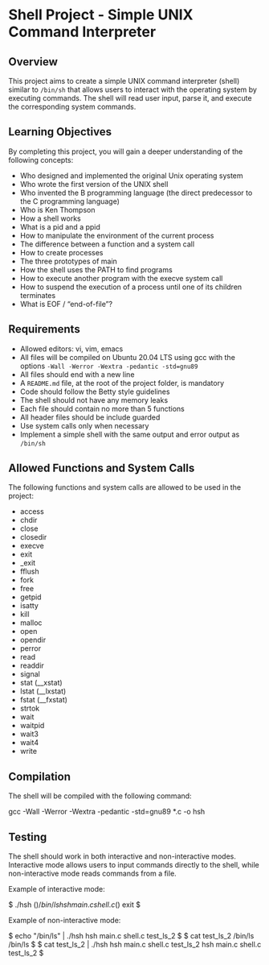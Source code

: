 # Shell Project - Simple UNIX Command Interpreter

## Overview

This project aims to create a simple UNIX command interpreter (shell) similar to `/bin/sh` that allows users to interact with the operating system by executing commands. The shell will read user input, parse it, and execute the corresponding system commands.

## Learning Objectives

By completing this project, you will gain a deeper understanding of the following concepts:

- Who designed and implemented the original Unix operating system
- Who wrote the first version of the UNIX shell
- Who invented the B programming language (the direct predecessor to the C programming language)
- Who is Ken Thompson
- How a shell works
- What is a pid and a ppid
- How to manipulate the environment of the current process
- The difference between a function and a system call
- How to create processes
- The three prototypes of main
- How the shell uses the PATH to find programs
- How to execute another program with the execve system call
- How to suspend the execution of a process until one of its children terminates
- What is EOF / “end-of-file”?

## Requirements

- Allowed editors: vi, vim, emacs
- All files will be compiled on Ubuntu 20.04 LTS using gcc with the options `-Wall -Werror -Wextra -pedantic -std=gnu89`
- All files should end with a new line
- A `README.md` file, at the root of the project folder, is mandatory
- Code should follow the Betty style guidelines
- The shell should not have any memory leaks
- Each file should contain no more than 5 functions
- All header files should be include guarded
- Use system calls only when necessary
- Implement a simple shell with the same output and error output as `/bin/sh`

## Allowed Functions and System Calls

The following functions and system calls are allowed to be used in the project:

- access
- chdir
- close
- closedir
- execve
- exit
- _exit
- fflush
- fork
- free
- getpid
- isatty
- kill
- malloc
- open
- opendir
- perror
- read
- readdir
- signal
- stat (__xstat)
- lstat (__lxstat)
- fstat (__fxstat)
- strtok
- wait
- waitpid
- wait3
- wait4
- write

## Compilation

The shell will be compiled with the following command:

gcc -Wall -Werror -Wextra -pedantic -std=gnu89 *.c -o hsh

## Testing

The shell should work in both interactive and non-interactive modes. Interactive mode allows users to input commands directly to the shell, while non-interactive mode reads commands from a file.

Example of interactive mode:

$ ./hsh
($) /bin/ls
hsh main.c shell.c
($) exit
$

Example of non-interactive mode:

$ echo "/bin/ls" | ./hsh
hsh main.c shell.c test_ls_2
$
$ cat test_ls_2
/bin/ls
/bin/ls
$
$ cat test_ls_2 | ./hsh
hsh main.c shell.c test_ls_2
hsh main.c shell.c test_ls_2
$

